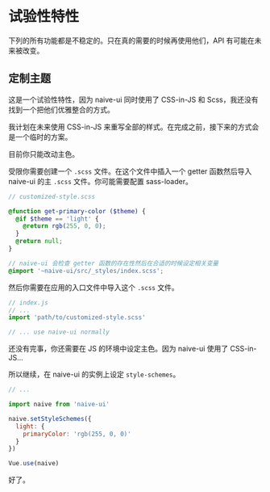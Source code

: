 <!--no-demo-->
# 试验性特性
<n-alert type="warning" title="注意">
  下列的所有功能都是<n-text strong>不稳定</n-text>的。只在真的需要的时候再使用他们，API 有可能在未来被改变。
</n-alert>

## 定制主题
这是一个试验性特性，因为 naive-ui 同时使用了 CSS-in-JS 和 Scss，我还没有找到一个把他们优雅整合的方式。

我计划在未来使用 CSS-in-JS 来重写全部的样式。在完成之前，接下来的方式会是一个临时的方案。

目前你只能改动主色。

受限你需要创建一个 `.scss` 文件。在这个文件中插入一个 getter 函数然后导入 naive-ui 的主 `.scss` 文件。你可能需要配置 sass-loader。

```scss
// customized-style.scss

@function get-primary-color ($theme) {
  @if $theme == 'light' {
    @return rgb(255, 0, 0);
  }
  @return null;
}

// naive-ui 会检查 getter 函数的存在性然后在合适的时候设定相关变量
@import '~naive-ui/src/_styles/index.scss';
```

然后你需要在应用的入口文件中导入这个 `.scss` 文件。

```js
// index.js
// ...
import 'path/to/customized-style.scss'

// ... use naive-ui normally
```

还没有完事，你还需要在 JS 的环境中设定主色。因为 naive-ui 使用了 CSS-in-JS...


所以继续，在 naive-ui 的实例上设定 `style-schemes`。

```js
// ...

import naive from 'naive-ui'

naive.setStyleSchemes({
  light: {
    primaryColor: 'rgb(255, 0, 0)'
  }
})

Vue.use(naive)
```

好了。